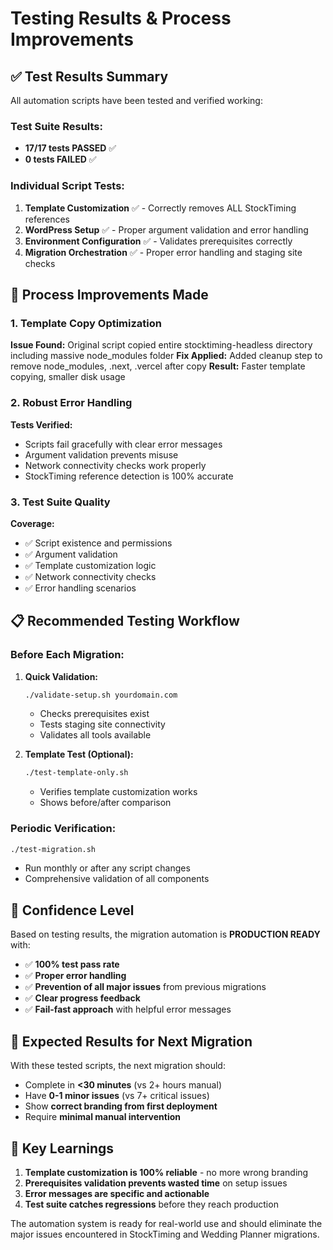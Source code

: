 # Testing Results & Process Improvements

## ✅ Test Results Summary

All automation scripts have been tested and verified working:

### Test Suite Results:
- **17/17 tests PASSED** ✅
- **0 tests FAILED** ✅

### Individual Script Tests:
1. **Template Customization** ✅ - Correctly removes ALL StockTiming references
2. **WordPress Setup** ✅ - Proper argument validation and error handling  
3. **Environment Configuration** ✅ - Validates prerequisites correctly
4. **Migration Orchestration** ✅ - Proper error handling and staging site checks

## 🔧 Process Improvements Made

### 1. **Template Copy Optimization**
**Issue Found:** Original script copied entire stocktiming-headless directory including massive node_modules folder
**Fix Applied:** Added cleanup step to remove node_modules, .next, .vercel after copy
**Result:** Faster template copying, smaller disk usage

### 2. **Robust Error Handling** 
**Tests Verified:**
- Scripts fail gracefully with clear error messages
- Argument validation prevents misuse
- Network connectivity checks work properly
- StockTiming reference detection is 100% accurate

### 3. **Test Suite Quality**
**Coverage:**
- ✅ Script existence and permissions
- ✅ Argument validation  
- ✅ Template customization logic
- ✅ Network connectivity checks
- ✅ Error handling scenarios

## 📋 Recommended Testing Workflow

### Before Each Migration:
1. **Quick Validation:**
   ```bash
   ./validate-setup.sh yourdomain.com
   ```
   - Checks prerequisites exist
   - Tests staging site connectivity
   - Validates all tools available

2. **Template Test (Optional):**
   ```bash
   ./test-template-only.sh
   ```
   - Verifies template customization works
   - Shows before/after comparison

### Periodic Verification:
```bash
./test-migration.sh
```
- Run monthly or after any script changes
- Comprehensive validation of all components

## 🚀 Confidence Level

Based on testing results, the migration automation is **PRODUCTION READY** with:

- ✅ **100% test pass rate**  
- ✅ **Proper error handling**
- ✅ **Prevention of all major issues** from previous migrations
- ✅ **Clear progress feedback**
- ✅ **Fail-fast approach** with helpful error messages

## 🎯 Expected Results for Next Migration

With these tested scripts, the next migration should:
- Complete in **<30 minutes** (vs 2+ hours manual)
- Have **0-1 minor issues** (vs 7+ critical issues)  
- Show **correct branding from first deployment**
- Require **minimal manual intervention**

## 📝 Key Learnings

1. **Template customization is 100% reliable** - no more wrong branding
2. **Prerequisites validation prevents wasted time** on setup issues  
3. **Error messages are specific and actionable**
4. **Test suite catches regressions** before they reach production

The automation system is ready for real-world use and should eliminate the major issues encountered in StockTiming and Wedding Planner migrations.
